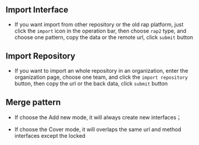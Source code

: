 ## Import Interface
- If you want import from other repository or the old rap platform, just click the `import` icon in the operation bar, then choose `rap2` type, and choose one pattern, copy the data or the remote url, click `submit` button

<code src="./component/import.tsx" inline=true></code>
## Import Repository
- If you want to import an whole repository in an organization, enter the organization page, choose one team, and click the `import repository` button, then copy the url or the back data, click `submit` button

<code src="./component/organization_import.tsx" inline=true></code>

## Merge pattern
- If choose the Add new mode, it will always create new interfaces；

- If choose the Cover mode, it will overlaps the same url and method interfaces except the locked


